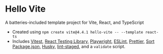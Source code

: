 # Hello Vite

A batteries-included template project for Vite, React, and TypeScript

-   Created using `npm create vite@4.4.1 hello-vite -- --template react-ts`
-   Includes [Vitest](https://vitest.dev), [React Testing Library](https://testing-library.com/docs/react-testing-library/intro), [Playwright](https://playwright.dev/), [ESLint](https://eslint.org/), [Prettier](https://prettier.io), [Sort Package.json](https://github.com/keithamus/sort-package-json), [Husky](https://typicode.github.io/husky/), [lint-staged](https://github.com/okonet/lint-staged), and a `validate` script.
